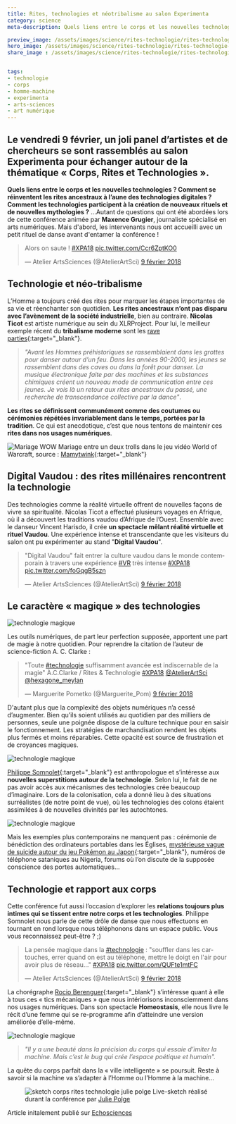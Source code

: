 ```yaml
---
title: Rites, technologies et néotribalisme au salon Experimenta
category: science
meta-description: Quels liens entre le corps et les nouvelles technologies ? Comment se réinventent les rites ancestraux à l’aune des technologies digitales ? Comment les technologies participent à la création de nouveaux rituels et de nouvelles mythologies ?

preview_image: /assets/images/science/rites-technologie/rites-technologie-preview.jpg
hero_image: /assets/images/science/rites-technologie/rites-technologie-hero.jpg
share_image : /assets/images/science/rites-technologie/rites-technologie-share.jpg


tags:
- technologie
- corps
- homme-machine
- experimenta
- arts-sciences
- art numérique
---
```

<h2 class="is-chapo">Le vendredi 9 février, un joli panel d’artistes et de chercheurs se sont rassemblés au salon Experimenta pour échanger autour de la thématique « Corps, Rites et Technologies ».</h2> 

**Quels liens entre le corps et les nouvelles technologies ? Comment se réinventent les rites ancestraux à l’aune des technologies digitales ? Comment les technologies participent à la création de nouveaux rituels et de nouvelles mythologies ?** …Autant de questions qui ont été abordées lors de cette conférence animée par **Maxence Grugier**, journaliste spécialisé en arts numériques. Mais d'abord, les intervenants nous ont accueilli avec un petit rituel de danse avant d'entamer la conférence !

<blockquote class="twitter-video" data-lang="fr"><p lang="fr" dir="ltr">Alors on saute ! <a href="https://twitter.com/hashtag/XPA18?src=hash&amp;ref_src=twsrc%5Etfw">#XPA18</a> <a href="https://t.co/Ccr6ZptKO0">pic.twitter.com/Ccr6ZptKO0</a></p>&mdash; Atelier ArtsSciences (@AtelierArtSci) <a href="https://twitter.com/AtelierArtSci/status/961911177340248064?ref_src=twsrc%5Etfw">9 février 2018</a></blockquote>
<script async src="https://platform.twitter.com/widgets.js" charset="utf-8"></script>


## Technologie et néo-tribalisme

L’Homme a toujours créé des rites pour marquer les étapes importantes de sa vie et réenchanter son quotidien. **Les rites ancestraux n’ont pas disparu avec l’avènement de la société industrielle**, bien au contraire. **Nicolas Ticot** est artiste numérique au sein du XLRProject. Pour lui, le meilleur exemple récent du **tribalisme moderne** sont les [rave parties](https://fr.wikipedia.org/wiki/Rave_party){:target="_blank"}. 

> *"Avant les Hommes préhistoriques se rassemblaient dans les grottes pour danser autour d’un feu. Dans les années 90-2000, les jeunes se rassemblent dans des caves ou dans la forêt pour danser. La musique électronique faite par des machines et les substances chimiques créent un nouveau mode de communication entre ces jeunes. Je vois là un retour aux rites ancestraux du passé, une recherche de transcendance collective par la dance"*. 

**Les rites se définissent communément comme des coutumes ou cérémonies répétées invariablement dans le temps, portées par la tradition**. Ce qui est anecdotique, c’est que nous tentons de maintenir ces **rites dans nos usages numériques**.

![Mariage WOW](/assets/images/science/rites-technologie/rites-technologie-1.jpg)
Mariage entre un deux trolls dans le jeu vidéo World of Warcraft, source : [Mamytwink](https://www.mamytwink.com/actualite/ils-fetent-leur-union-dans-world-of-warcraft){:target="_blank"}

## Digital Vaudou : des rites millénaires rencontrent la technologie

Des technologies comme la réalité virtuelle offrent de nouvelles façons de vivre sa spiritualité.  Nicolas Ticot a effectué plusieurs voyages en Afrique, où il a découvert les traditions vaudou d’Afrique de l’Ouest. Ensemble avec le danseur Vincent Harisdo, il crée **un spectacle mêlant réalité virtuelle et rituel Vaudou**. Une expérience intense et transcendante que les visiteurs du salon ont pu expérimenter au stand "**Digital Vaudou**".

<blockquote class="twitter-tweet" data-lang="fr"><p lang="fr" dir="ltr">&quot;Digital Vaudou&quot; fait entrer la culture vaudou dans le monde contemporain à travers une expérience <a href="https://twitter.com/hashtag/VR?src=hash&amp;ref_src=twsrc%5Etfw">#VR</a> très intense <a href="https://twitter.com/hashtag/XPA18?src=hash&amp;ref_src=twsrc%5Etfw">#XPA18</a> <a href="https://t.co/foGqgB5szn">pic.twitter.com/foGqgB5szn</a></p>&mdash; Atelier ArtsSciences (@AtelierArtSci) <a href="https://twitter.com/AtelierArtSci/status/962025363730771968?ref_src=twsrc%5Etfw">9 février 2018</a></blockquote>
<script async src="https://platform.twitter.com/widgets.js" charset="utf-8"></script>

## Le caractère « magique » des technologies

![technologie magique](/assets/images/science/rites-technologie/rites-technologie-2.jpg)

Les outils numériques, de part leur perfection supposée, apportent une part de magie à notre quotidien. Pour reprendre la citation de l’auteur de science-fiction A. C. Clarke :

<blockquote class="twitter-tweet" data-lang="fr"><p lang="fr" dir="ltr">&quot;Toute <a href="https://twitter.com/hashtag/technologie?src=hash&amp;ref_src=twsrc%5Etfw">#technologie</a> suffisamment avancée est indiscernable de la magie&quot; À.C.Clarke / Rites &amp; Technologie <a href="https://twitter.com/hashtag/XPA18?src=hash&amp;ref_src=twsrc%5Etfw">#XPA18</a> <a href="https://twitter.com/AtelierArtSci?ref_src=twsrc%5Etfw">@AtelierArtSci</a> <a href="https://twitter.com/hexagone_meylan?ref_src=twsrc%5Etfw">@hexagone_meylan</a></p>&mdash; Marguerite Pometko (@Marguerite_Pom) <a href="https://twitter.com/Marguerite_Pom/status/961901407203971072?ref_src=twsrc%5Etfw">9 février 2018</a></blockquote>
<script async src="https://platform.twitter.com/widgets.js" charset="utf-8"></script>


D'autant plus que la complexité des objets numériques n’a cessé d’augmenter. Bien qu’ils soient utilisés au quotidien par des milliers de personnes, seule une poignée dispose de la culture technique pour en saisir le fonctionnement. Les stratégies de marchandisation rendent les objets plus fermés et moins réparables. Cette opacité est source de frustration et de croyances magiques. 

![technologie magique](/assets/images/science/rites-technologie/rites-technologie-3.jpg)

[Philippe Somnolet](http://www.collectifitem.com/philippe/){:target="_blank"} est anthropologue et s’intéresse aux **nouvelles superstitions autour de la technologie**. Selon lui, le fait de ne pas avoir accès aux mécanismes des technologies crée beaucoup d’imaginaire. Lors de la colonisation, cela a donné lieu à des situations surréalistes (de notre point de vue), où les technologies des colons étaient assimilées à de nouvelles divinités par les autochtones. 

![technologie magique](/assets/images/science/rites-technologie/rites-technologie-4.jpg)

Mais les exemples plus contemporains ne manquent pas : cérémonie de bénédiction des ordinateurs portables dans les Églises, [mystérieuse vague de suicide autour du jeu Pokémon au Japon](http://www.fredzone.org/pokemon-mort-enfants-731){:target="_blank"}, numéros de téléphone sataniques au Nigeria, forums où l’on discute de la supposée conscience des portes automatiques...

## Technologie et rapport aux corps

Cette conférence fut aussi l’occasion d’explorer les **relations toujours plus intimes qui se tissent entre notre corps et les technologies**. Philippe Somnolet nous parle de cette drôle de danse que nous effectuons en tournant en rond lorsque nous téléphonons dans un espace public. Vous vous reconnaissez peut-être ? ;)

<blockquote class="twitter-tweet" data-conversation="none" data-cards="hidden" data-lang="fr"><p lang="fr" dir="ltr">La pensée magique dans la <a href="https://twitter.com/hashtag/technologie?src=hash&amp;ref_src=twsrc%5Etfw">#technologie</a> : &quot;souffler dans les cartouches, errer quand on est au téléphone, mettre le doigt en l&#39;air pour avoir plus de réseau...&quot; <a href="https://twitter.com/hashtag/XPA18?src=hash&amp;ref_src=twsrc%5Etfw">#XPA18</a> <a href="https://t.co/QUFte1mtFC">pic.twitter.com/QUFte1mtFC</a></p>&mdash; Atelier ArtsSciences (@AtelierArtSci) <a href="https://twitter.com/AtelierArtSci/status/961902447043272704?ref_src=twsrc%5Etfw">9 février 2018</a></blockquote>
<script async src="https://platform.twitter.com/widgets.js" charset="utf-8"></script>


La chorégraphe [Rocio Berenguer](https://rocioberenguercom.wordpress.com/){:target="_blank"} s’intéresse quant à elle à tous ces « tics mécaniques » que nous intériorisons inconsciemment dans nos usages numériques. Dans son spectacle **Homeostasis**, elle nous livre le récit d’une femme qui se re-programme afin d’atteindre une version améliorée d’elle-même.

![technologie magique](/assets/images/science/rites-technologie/rites-technologie-5.jpg)

> *"Il y a une beauté dans la précision du corps qui essaie d’imiter la machine. Mais c’est le bug qui crée l’espace poétique et humain".*

La quête du corps parfait dans la « ville intelligente » se poursuit. Reste à savoir si la machine va s’adapter à l’Homme ou l’Homme à la machine...
 
 <figure class="image">
    <img src="/assets/images/science/rites-technologie/rites-technologie-6.jpg" alt="sketch corps rites technologie julie polge">
    <span class="is-credits">Live-sketch réalisé durant la conférence par <a href="https://twitter.com/JuPolge" target="_blank">Julie Polge</a></span>
</figure>

<div class="has-text-right">Article initalement publié sur <a href="https://www.echosciences-grenoble.fr/articles/rites-et-technologies-au-salon-experimenta-2018" target="_blank">Echosciences</a></div>
